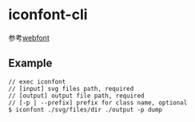 # iconfont-cli
参考[webfont](https://github.com/itgalaxy/webfont#readme)

## Example

```shell
// exec iconfont
// [input] svg files path, required
// [output] output file path, required
// [-p | --prefix] prefix for class name, optional
$ iconfont ./svg/files/dir ./output -p dump
```